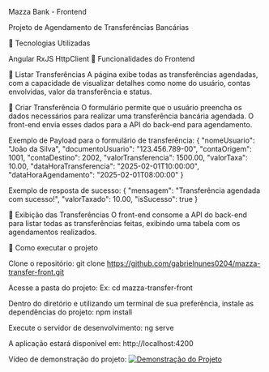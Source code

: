 Mazza Bank - Frontend

Projeto de Agendamento de Transferências Bancárias

🚀 Tecnologias Utilizadas

Angular
RxJS
HttpClient
📌 Funcionalidades do Frontend

🔹 Listar Transferências
A página exibe todas as transferências agendadas, com a capacidade de visualizar detalhes como nome do usuário, contas envolvidas, valor da transferência e status.

🔹 Criar Transferência
O formulário permite que o usuário preencha os dados necessários para realizar uma transferência bancária agendada. O front-end envia esses dados para a API do back-end para agendamento.

Exemplo de Payload para o formulário de transferência:
{
  "nomeUsuario": "João da Silva",
  "documentoUsuario": "123.456.789-00",
  "contaOrigem": 1001,
  "contaDestino": 2002,
  "valorTransferencia": 1500.00,
  "valorTaxa": 10.00,
  "dataHoraTransferencia": "2025-02-01T10:00:00",
  "dataHoraAgendamento": "2025-02-01T08:00:00"
}

Exemplo de resposta de sucesso:
{
  "mensagem": "Transferência agendada com sucesso!",
  "valorTaxado": 10.00,
  "isSucesso": true
}

🔹 Exibição das Transferências
O front-end consome a API do back-end para listar todas as transferências feitas, exibindo uma tabela com os agendamentos realizados.

📌 Como executar o projeto

Clone o repositório:
git clone https://github.com/gabrielnunes0204/mazza-transfer-front.git

Acesse a pasta do projeto:
Ex: cd mazza-transfer-front

Dentro do diretório e utilizando um terminal de sua preferência, instale as dependências do projeto:
npm install

Execute o servidor de desenvolvimento:
ng serve

A aplicação estará disponível em: http://localhost:4200

Vídeo de demonstração do projeto: [![Demonstração do Projeto](https://img.youtube.com/vi/00F1djuFaE4/maxresdefault.jpg)](https://www.youtube.com/watch?v=00F1djuFaE4)
